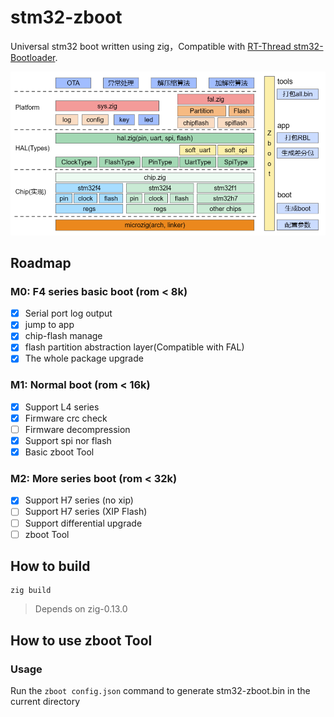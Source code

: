 # stm32-zboot
Universal stm32 boot written using zig，Compatible with [RT-Thread stm32-Bootloader](https://www.rt-thread.org/document/site/#/rt-thread-version/rt-thread-standard/application-note/system/rtboot/an0028-rtboot?id=%e7%ae%80%e4%bb%8b).

![Arch](docs/figures/arch.png)

## Roadmap

### M0: F4 series basic boot (rom < 8k)

 - [x] Serial port log output
 - [x] jump to app
 - [x] chip-flash manage
 - [x] flash partition abstraction layer(Compatible with FAL)
 - [x] The whole package upgrade

### M1: Normal boot (rom < 16k)

 - [x] Support L4 series 
 - [x] Firmware crc check
 - [ ] Firmware decompression
 - [x] Support spi nor flash 
 - [x] Basic zboot Tool

### M2: More series boot (rom < 32k)

- [x] Support H7 series (no xip)
- [ ] Support H7 series (XIP Flash)
- [ ] Support differential upgrade
- [ ] zboot Tool

## How to build

```
zig build
```
> Depends on zig-0.13.0

## How to use zboot Tool

### Usage

Run the `zboot config.json` command to generate stm32-zboot.bin in the current directory

